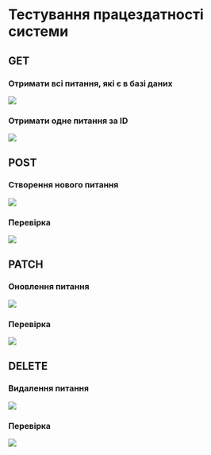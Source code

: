 # Тестування працездатності системи

## GET

### Отримати всі питання, які є в базі даних

<img src="https://i.ibb.co/zJWTFCp/Screenshot-from-2024-06-14-14-03-58.png">

### Отримати одне питання за ID

<img src="https://i.ibb.co/qWCtjNc/Screenshot-from-2024-06-14-14-08-43.png">

## POST

### Створення нового питання

<img src="https://i.ibb.co/qFNR5H6/Screenshot-from-2024-06-14-14-10-42.png">

### Перевірка

<img src="https://i.ibb.co/Nsts56n/Screenshot-from-2024-06-14-14-12-49.png">

## PATCH

### Оновлення питання

<img src="https://i.ibb.co/L1WtMqn/Screenshot-from-2024-06-14-14-15-12.png">

### Перевірка

<img src="https://i.ibb.co/vmsCpz1/Screenshot-from-2024-06-14-14-16-14.png">

## DELETE

### Видалення питання

<img src="https://i.ibb.co/MNN2TxX/Screenshot-from-2024-06-14-14-18-14.png">

### Перевірка

<img src="https://i.ibb.co/hfyS8z0/Screenshot-from-2024-06-14-14-19-19.png">
